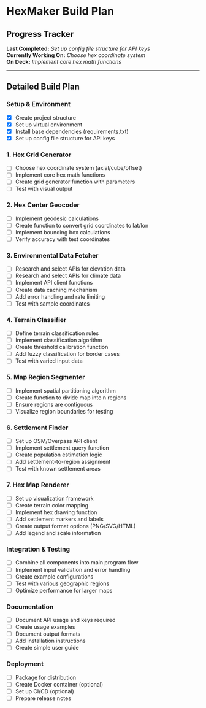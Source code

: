 # HexMaker Build Plan

## Progress Tracker

**Last Completed:** *Set up config file structure for API keys*  
**Currently Working On:** *Choose hex coordinate system*  
**On Deck:** *Implement core hex math functions*

---

## Detailed Build Plan

### Setup & Environment
- [x] Create project structure
- [x] Set up virtual environment
- [x] Install base dependencies (requirements.txt)
- [x] Set up config file structure for API keys

### 1. Hex Grid Generator
- [ ] Choose hex coordinate system (axial/cube/offset)
- [ ] Implement core hex math functions
- [ ] Create grid generator function with parameters
- [ ] Test with visual output

### 2. Hex Center Geocoder
- [ ] Implement geodesic calculations
- [ ] Create function to convert grid coordinates to lat/lon
- [ ] Implement bounding box calculations
- [ ] Verify accuracy with test coordinates

### 3. Environmental Data Fetcher
- [ ] Research and select APIs for elevation data
- [ ] Research and select APIs for climate data
- [ ] Implement API client functions
- [ ] Create data caching mechanism
- [ ] Add error handling and rate limiting
- [ ] Test with sample coordinates

### 4. Terrain Classifier
- [ ] Define terrain classification rules
- [ ] Implement classification algorithm
- [ ] Create threshold calibration function
- [ ] Add fuzzy classification for border cases
- [ ] Test with varied input data

### 5. Map Region Segmenter
- [ ] Implement spatial partitioning algorithm
- [ ] Create function to divide map into n regions
- [ ] Ensure regions are contiguous
- [ ] Visualize region boundaries for testing

### 6. Settlement Finder
- [ ] Set up OSM/Overpass API client
- [ ] Implement settlement query function
- [ ] Create population estimation logic
- [ ] Add settlement-to-region assignment
- [ ] Test with known settlement areas

### 7. Hex Map Renderer
- [ ] Set up visualization framework
- [ ] Create terrain color mapping
- [ ] Implement hex drawing function
- [ ] Add settlement markers and labels
- [ ] Create output format options (PNG/SVG/HTML)
- [ ] Add legend and scale information

### Integration & Testing
- [ ] Combine all components into main program flow
- [ ] Implement input validation and error handling
- [ ] Create example configurations
- [ ] Test with various geographic regions
- [ ] Optimize performance for larger maps

### Documentation
- [ ] Document API usage and keys required
- [ ] Create usage examples
- [ ] Document output formats
- [ ] Add installation instructions
- [ ] Create simple user guide

### Deployment
- [ ] Package for distribution
- [ ] Create Docker container (optional)
- [ ] Set up CI/CD (optional)
- [ ] Prepare release notes